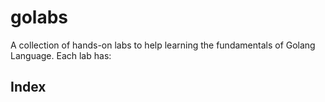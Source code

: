 # golabs
A collection of hands-on labs to help learning the fundamentals of Golang Language. Each lab has:

## Index


